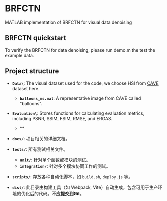 # BRFCTN
MATLAB implementation of BRFCTN for visual data denoising
## BRFCTN quickstart
To verify the BRFCTN for data denoising, please run demo.m the test the example data.

## Project structure
- **`Data\`**: The visual dataset used for the code, we choose HSI from [CAVE](https://www.cs.columbia.edu/CAVE/databases/multispectral/) dataset here.
  - **`balloons_ms.mat`**: A representative image from CAVE called "balloons".

- **`Evaluation\`**: Stores functions for calculating evaluation metrics, including PSNR, SSIM, FSIM, RMSE, and ERGAS.
  - **

- **`docs/`**: 项目相关的详细文档。

- **`tests/`**: 所有测试相关文件。
  - **`unit/`**: 针对单个函数或模块的测试。
  - **`integration/`**: 针对多个模块协同工作的测试。

- **`scripts/`**: 存放各种自动化脚本，如 `build.sh`, `deploy.js` 等。

- **`dist/`**: 此目录由构建工具（如 Webpack, Vite）自动生成，包含可用于生产环境的优化后的代码。**不应提交到Git**。
